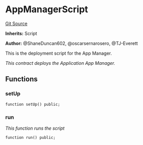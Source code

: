 # AppManagerScript
[Git Source](https://github.com/thrackle-io/Tron/blob/89e7f7b48d79c8e2bc6476fb1601cc9680f2c384/src/example/script/AppManager.s.sol)

**Inherits:**
Script

**Author:**
@ShaneDuncan602, @oscarsernarosero, @TJ-Everett

This is the deployment script for the App Manager.

*This contract deploys the Application App Manager.*


## Functions
### setUp


```solidity
function setUp() public;
```

### run

*This function runs the script*


```solidity
function run() public;
```

